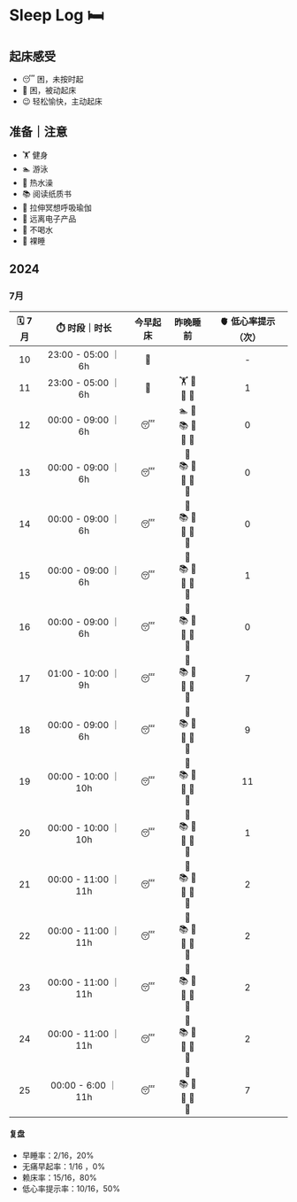 # Sleep Log :bed:

## 起床感受

- :sleeping: 困，未按时起
- :yawning_face: 困，被动起床
- :wink: 轻松愉快，主动起床

## 准备｜注意

- :weight_lifting: 健身
- :swimmer: 游泳
- :shower: 热水澡
- :books: 阅读纸质书
- :lotus_position: 拉伸冥想呼吸瑜伽
- :no_mobile_phones: 远离电子产品
- :non-potable_water: 不喝水
- :monkey: 裸睡

## 2024

### 7月

| :spiral_calendar: 7月 | :stopwatch: 时段｜时长  |    今早起床    |                                            昨晚睡前                                            | :anatomical_heart: 低心率提示（次） |
| :-------------------: | :---------------------: | :------------: | :--------------------------------------------------------------------------------------------: | :---------------------------------: |
|          10           |  23:00 - 05:00  ｜  6h  | :yawning_face: |                                                                                                |                  -                  |
|          11           | 23:00 - 05:00   ｜  6h  | :yawning_face: |              :weight_lifting: :shower:<br/>:no_mobile_phones: :non-potable_water:              |                  1                  |
|          12           | 00:00 - 09:00   ｜  6h  |   :sleeping:   |   :swimmer: :shower:<br/>:books: :lotus_position:<br/>:no_mobile_phones: :non-potable_water:   |                  0                  |
|          13           | 00:00 - 09:00   ｜  6h  |   :sleeping:   | :shower:<br/>:books: :lotus_position:<br/>:no_mobile_phones: :non-potable_water:<br/> :monkey: |                  0                  |
|          14           | 00:00 - 09:00   ｜  6h  |   :sleeping:   | :shower:<br/>:books: :lotus_position:<br/>:no_mobile_phones: :non-potable_water:<br/> :monkey: |                  0                  |
|          15           | 00:00 - 09:00   ｜  6h  |   :sleeping:   | :shower:<br/>:books: :lotus_position:<br/>:no_mobile_phones: :non-potable_water:<br/> :monkey: |                  1                  |
|          16           | 00:00 - 09:00   ｜  6h  |   :sleeping:   | :shower:<br/>:books: :lotus_position:<br/>:no_mobile_phones: :non-potable_water:<br/> :monkey: |                  0                  |
|          17           | 01:00 - 10:00   ｜  9h  |   :sleeping:   | :shower:<br/>:books: :lotus_position:<br/>:no_mobile_phones: :non-potable_water:<br/> :monkey: |                  7                  |
|          18           | 00:00 - 09:00   ｜  6h  |   :sleeping:   | :shower:<br/>:books: :lotus_position:<br/>:no_mobile_phones: :non-potable_water:<br/> :monkey: |                  9                  |
|          19           | 00:00 - 10:00   ｜  10h |   :sleeping:   | :shower:<br/>:books: :lotus_position:<br/>:no_mobile_phones: :non-potable_water:<br/> :monkey: |                 11                  |
|          20           | 00:00 - 10:00   ｜  10h |   :sleeping:   | :shower:<br/>:books: :lotus_position:<br/>:no_mobile_phones: :non-potable_water:<br/> :monkey: |                  1                  |
|          21           | 00:00 - 11:00   ｜  11h |   :sleeping:   | :shower:<br/>:books: :lotus_position:<br/>:no_mobile_phones: :non-potable_water:<br/> :monkey: |                  2                  |
|          22           | 00:00 - 11:00   ｜  11h |   :sleeping:   | :shower:<br/>:books: :lotus_position:<br/>:no_mobile_phones: :non-potable_water:<br/> :monkey: |                  2                  |
|          23           | 00:00 - 11:00   ｜  11h |   :sleeping:   | :shower:<br/>:books: :lotus_position:<br/>:no_mobile_phones: :non-potable_water:<br/> :monkey: |                  2                  |
|          24           | 00:00 - 11:00   ｜  11h |   :sleeping:   | :shower:<br/>:books: :lotus_position:<br/>:no_mobile_phones: :non-potable_water:<br/> :monkey: |                  2                  |
|          25           | 00:00 - 6:00   ｜  11h  |   :sleeping:   | :shower:<br/>:books: :lotus_position:<br/>:no_mobile_phones: :non-potable_water:<br/> :monkey: |                  7                  |

#### 复盘

- 早睡率：2/16，20%
- 无痛早起率：1/16 ，0%
- 赖床率：15/16，80%
- 低心率提示率：10/16，50%
